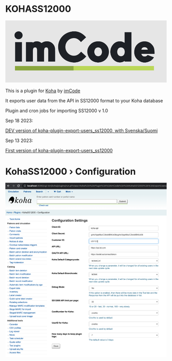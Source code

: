 # KOHASS12000

![imCode](Doc/logo_imcode.png)

This is a plugin for [Koha](https://github.com/Koha-Community/Koha) by [imCode](https://imcode.com)

It exports user data from the API in SS12000 format to your Koha database

Plugin and cron jobs for importing SS12000 v 1.0

Sep 18 2023:

[DEV version of koha-plugin-export-users_ss12000, with Svenska/Suomi ](https://github.com/imCodePartnerAB/KOHASS12000/blob/dev/koha-plugin-export-users_ss12000_v1.kpz)

Sep 13 2023:

[First version of koha-plugin-export-users_ss12000](https://github.com/imCodePartnerAB/KOHASS12000/releases/tag/v13.09.2023)



# KohaSS12000 › Configuration
![Configuration](Doc/KohaSS12000Configuration.png)
